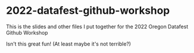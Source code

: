 # 2022-datafest-github-workshop
This is the slides and other files I put together for the 2022 Oregon Datafest Github Workshop

Isn't this great fun! (At least maybe it's not terrible?)
